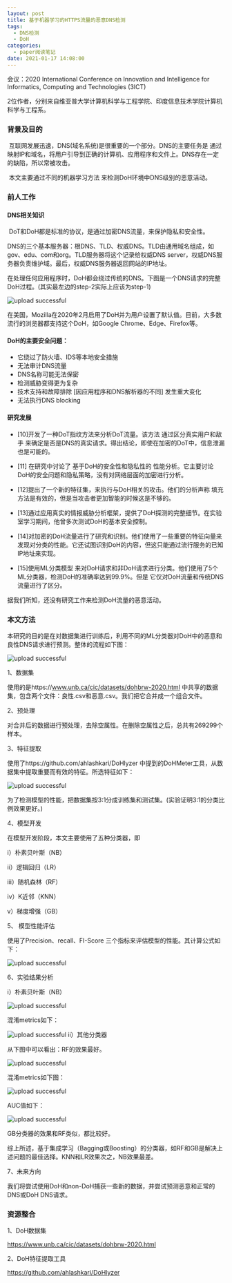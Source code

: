 ```yaml
---
layout: post
title: 基于机器学习的HTTPS流量的恶意DNS检测
tags:
  - DNS检测
  - DoH
categories:
  - paper阅读笔记
date: 2021-01-17 14:08:00
---
```

会议：2020 International Conference on Innovation and Intelligence for Informatics, Computing and Technologies (3ICT) 

2位作者，分别来自维亚普大学计算机科学与工程学院、印度信息技术学院计算机科学与工程系。

### 背景及目的



​	互联网发展迅速，DNS(域名系统)是很重要的一个部分。DNS的主要任务是 通过映射IP和域名，将用户引导到正确的计算机、应用程序和文件上。DNS存在一定的缺陷，所以常被攻击。

​	本文主要通过不同的机器学习方法 来检测DoH环境中DNS级别的恶意活动。

### 前人工作



#### DNS相关知识



​	DoT和DoH都是标准的协议，是通过加密DNS流量，来保护隐私和安全性。

​	DNS的三个基本服务器：根DNS、TLD、权威DNS。TLD由通用域名组成，如gov、edu、com和org。TLD服务器将这个记录给权威DNS server，权威DNS服务器负责维护域。最后，权威DNS服务器返回网站的IP地址。

​	在处理任何应用程序时，DoH都会绕过传统的DNS。下图是一个DNS请求的完整DoH过程。(其实最左边的step-2实际上应该为step-1)


![upload successful](/images/pasted-157.png)

​	在美国，Mozilla在2020年2月启用了DoH并为用户设置了默认值。目前，大多数流行的浏览器都支持这个DoH，如Google Chrome、Edge、Firefox等。



#### DoH的主要安全问题：



* 它绕过了防火墙、IDS等本地安全措施
* 无法审计DNS流量
* DNS名称可能无法保密
* 检测威胁变得更为复杂
* 技术支持和故障排除 [因应用程序和DNS解析器的不同] 发生重大变化
* 无法执行DNS blocking



#### 研究发展



* [10]开发了一种DoT指纹方法来分析DoT流量。该方法 通过区分真实用户和敌手 来确定是否是DNS的真实请求。得出结论，即使在加密的DoT中，信息泄漏也是可能的。

* [11] 在研究中讨论了 基于DoH的安全性和隐私性的 性能分析。它主要讨论DoH的安全问题和隐私策略，没有对网络层面的加密进行分析。
* [12]提出了一个新的特征集，来执行与DoH相关的攻击。他们的分析声称 填充方法是有效的，但是当攻击者更加智能的时候这是不够的。

* [13]通过应用真实的情报威胁分析框架，提供了DoH探测的完整细节。在实验室学习期间，他曾多次测试DoH的基本安全控制。

* [14]对加密的DoH流量进行了研究和识别。他们使用了一些重要的特征向量来发现对分类的性能。它还试图识别DoH的内容，但这只能通过流行服务的已知IP地址来实现。

* [15]使用ML分类模型 来对DoH请求和非DoH请求进行分类。他们使用了5个ML分类器，检测DoH的准确率达到99.9%。但是 它仅对DoH流量和传统DNS流量进行了区分。



据我们所知，还没有研究工作来检测DoH流量的恶意活动。

### 本文方法



​	本研究的目的是在对数据集进行训练后，利用不同的ML分类器对DoH中的恶意和良性DNS请求进行预测。整体的流程如下图：


![upload successful](/images/pasted-158.png)

1、数据集

使用的是https://www.unb.ca/cic/datasets/dohbrw-2020.html  中共享的数据集，包含两个文件：良性.csv和恶意.csv。我们把它合并成一个组合文件。



2、预处理

对合并后的数据进行预处理，去除空属性。在删除空属性之后，总共有269299个样本。



3、特征提取

使用了https://github.com/ahlashkari/DoHlyzer 中提到的DoHMeter工具，从数据集中提取重要而有效的特征。所选特征如下：


![upload successful](/images/pasted-159.png)

为了检测模型的性能，把数据集按3:1分成训练集和测试集。(实验证明3:1的分类比例效果更好。)



4、模型开发

在模型开发阶段，本文主要使用了五种分类器，即

i）朴素贝叶斯（NB）

ii）逻辑回归（LR）

iii）随机森林（RF）

iv）K近邻（KNN）

v）梯度增强（GB）



5、 模型性能评估

使用了Precision、recall、FI-Score 三个指标来评估模型的性能。其计算公式如下：


![upload successful](/images/pasted-160.png)

6、实验结果分析

i）朴素贝叶斯（NB）


![upload successful](/images/pasted-161.png)

混淆metrics如下：


![upload successful](/images/pasted-162.png)
ii）其他分类器

从下图中可以看出：RF的效果最好。


![upload successful](/images/pasted-163.png)

混淆metrics如下图：


![upload successful](/images/pasted-164.png)



AUC值如下：


![upload successful](/images/pasted-165.png)

GB分类器的效果和RF类似，都比较好。

综上所述，基于集成学习（Bagging或Boosting）的分类器，如RF和GB是解决上述问题的最佳选择。KNN和LR效果次之，NB效果最差。



7、未来方向

我们将尝试使用DoH和non-DoH捕获一些新的数据，并尝试预测恶意和正常的DNS或DoH DNS请求。



### 资源整合



1、DoH数据集

https://www.unb.ca/cic/datasets/dohbrw-2020.html



2、DoH特征提取工具

https://github.com/ahlashkari/DoHlyzer
